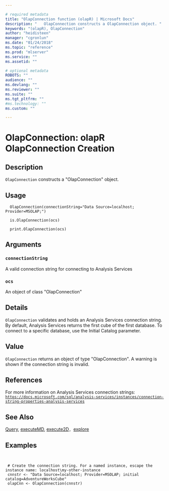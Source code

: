 ```yaml
--- 

# required metadata 
title: "OlapConnection function (olapR) | Microsoft Docs" 
description: "   OlapConnection constructs a OlapConnection object. " 
keywords: "(olapR), OlapConnection" 
author: "heidisteen" 
manager: "cgronlun" 
ms.date: "01/24/2018" 
ms.topic: "reference" 
ms.prod: "mlserver" 
ms.service: "" 
ms.assetid: "" 

# optional metadata 
ROBOTS: "" 
audience: "" 
ms.devlang: "" 
ms.reviewer: "" 
ms.suite: "" 
ms.tgt_pltfrm: "" 
#ms.technology: "" 
ms.custom: "" 

--- 
```





 # OlapConnection: olapR OlapConnection Creation 

 ## Description

`OlapConnection` constructs a "OlapConnection" object.



 ## Usage

```   
  OlapConnection(connectionString="Data Source=localhost; Provider=MSOLAP;")

  is.OlapConnection(ocs)

  print.OlapConnection(ocs)

```


 ## Arguments



 ### `connectionString`
 A valid connection string for connecting to Analysis Services 


 ### `ocs`
 An object of class "OlapConnection" 




 ## Details

`OlapConnection` validates and holds an Analysis Services connection string. By default, Analysis Services returns the first cube of the first database. To connect to a specific database, use the Initial Catalog parameter.



 ## Value

`OlapConnection` returns an object of type "OlapConnection". A warning is shown if the connection string is invalid.


 ## References
  For more information on Analysis Services connection strings: [`https://docs.microsoft.com/sql/analysis-services/instances/connection-string-properties-analysis-services`](https://docs.microsoft.com/sql/analysis-services/instances/connection-string-properties-analysis-services)



 ## See Also

[Query](Query.md), [executeMD](ExecuteMD.md), [execute2D](Execute2D.md)`, `[explore](Explore.md)


 ## Examples

 ```


  # Create the connection string. For a named instance, escape the instance name: localhost\my-other-instance
  cnnstr <- "Data Source=localhost; Provider=MSOLAP; initial catalog=AdventureWorksCube"
  olapCnn <- OlapConnection(cnnstr)
```

